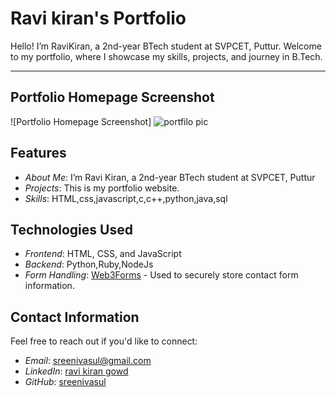 # Ravi kiran's Portfolio

Hello! I’m RaviKiran, a 2nd-year BTech student at SVPCET, Puttur. Welcome to my portfolio, where I showcase my skills, projects, and journey in B.Tech.

---
## Portfolio Homepage Screenshot

![Portfolio Homepage Screenshot]
![portfilo pic](https://github.com/ravikirangowd/ravikirangowd/about/images/facce.jpg)

## Features

- *About Me*: I’m Ravi Kiran, a 2nd-year BTech student at SVPCET, Puttur
- *Projects*: This is my portfolio website.
- *Skills*: HTML,css,javascript,c,c++,python,java,sql


## Technologies Used

- *Frontend*: HTML, CSS, and JavaScript
- *Backend*: Python,Ruby,NodeJs
- *Form Handling*: [Web3Forms](https://web3forms.com/) - Used to securely store contact form information.

## Contact Information

Feel free to reach out if you'd like to connect:

- *Email*: [sreenivasul@gmail.com](mailto:sreenivasul@gmail.com)
- *LinkedIn*: [ravi kiran gowd](https://www.linkedin.com/in/ravikirangowd)
- *GitHub*: [sreenivasul](https://github.com/ravikirangowd)
